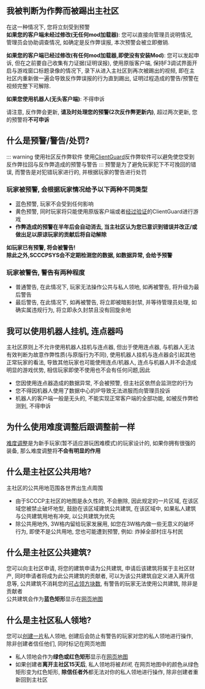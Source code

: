 ## 我被判断为作弊而被踢出主社区
在这一种情况下, 您将立刻受到预警  
**如果您的客户端未经过修改(无任何mod加载器)**: 您可以直接向管理员说明情况, 管理员会协助调查情况, 如确定是反作弊误报, 本次预警会被立即撤销.  
  
**如果您的客户端已经过修改(有任何mod加载器,即使没有安装Mod)**: 您可以发起申诉, 但在之前要自己收集有力证据(证明误报), 使用原版客户端, 保持F3调试界面开启与游戏窗口标题录像的情况下, 录下从进入主社区到再次被踢出的视频, 即在主社区内重新做一遍会导致反作弊误报的行为直到踢出, 证明过程造成的警告/预警在视频完整下可解除.  

**如果您使用机器人(无头客户端)**: 不得申诉  
  
请注意, 反作弊会更新, **请及时处理您的预警(2次反作弊更新内)**, 超过两次更新, 您的预警将**不可申诉**

## 什么是预警/警告/处罚?
::: warning 使用社区反作弊软件
使用[ClientGuard](mods)反作弊软件可以避免使您受到反作弊拉回与反作弊造成的预警与警告
:::
预警是为了避免玩家犯下不可挽回的错误, 而警告是对犯错玩家进行的, 并根据玩家的警告进行处罚  
### 玩家被预警, 会根据玩家情况给予以下两种不同类型  
* 蓝色预警, 玩家不会受到任何影响  
* 黄色预警, 同时玩家将只能使用原版客户端或者[经过验证](mods)的ClientGuard进行游戏  
* **作弊造成的预警在半年后会自动消去, 当主社区认为您已意识到错误并改正/或做出足以原谅玩家的贡献后将自动解除**  
<!--
Camo: 在预警状态, 确实有一套玩家名声与误报纠正的处理方法:
玩家名声可在恰当时间自动解除预警(前提是玩家使用原版游玩这样同时同时为服务器内部贡献数据)
误报纠正系统能够对比其他玩家数据进行误报识别, 并自动解除, 但数据集太少, 也有只有个人才能复现的罕见误报
此说明不应直接公开Wiki, 因为基于Brand的客户端识别完全不可靠, 并公开这些信息会导致玩家非正常游玩导致数据不可靠
-->
**如玩家已有预警, 将会被警告!**  
**除此之外,SCCCPSYS会不定期检测您的数据, 如数据异常, 会给予预警**  
### 玩家被警告, 警告有两种程度
* 普通警告, 在此情况下, 玩家无法操作公共与私人领地, 如再被警告, 将升级为最后警告  
* 最后警告, 在此情况下, 如再被警告, 将立即被暗影封禁, 并等待管理员处理, 如确实属违规行为, 将立即永久封禁且没有回旋余地  

## 我可以使用机器人挂机, 连点器吗
主社区原则上不允许使用机器人挂机与连点器, 但出于使用连点器, 与机器人无法有效判断为故意作弊性质(与原版行为不同), 使用机器人挂机与连点器会引起其他正常玩家的看法, 导致其他玩家也可能使用连点/机器人, 连点与机器人并不会造成明显的游戏优势, 相信玩家即使不使用也不会有任何问题,因此  
* 您因使用连点器造成的数据异常, 不会被预警, 但主社区依然会监测您的行为  
* 您不得因机器人使用了数据中心的IP导致无法进服而向管理员投诉  
* 机器人的客户端一般是无头的, 不能实现正常客户端的全部功能, 如被反作弊检测到, 不得申诉  

## 为什么使用难度调整后跟调整前一样
[难度调整](command/diffmod)是为新手玩家(暂不适应游玩困难模式)的玩家设计的, 如果你拥有很强的装备, 那么难度调整将**不会有明显的作用**

## 什么是主社区公共用地?
主社区的公共用地范围各世界出生点周围
* 由于SCCCP主社区的地图是永久性的, 不会删除, 因此规定的一片区域, 在该区域您被禁止破坏地型, 鼓励在该区域建筑公共建筑, 在该区域中, 如果私人建筑与公共建筑用地有冲突, 以公共建筑为优先  
* 除公共用地外, 3W格内留给玩家发展用, 如您在3W格内做一些无意义的破坏行为, 即使不是公共用地, 您也可能遭到预警, 例如: 炸掉全部村庄与村民  

## 什么是主社区公共建筑?
您可以向主社区申请, 将您的建筑申请为公共建筑, 申请后该建筑将属于主社区财产, 同时申请者将成为此公共建筑的贡献者, 可以为该公共建筑自定义进入离开信息等, 公共建筑不消耗您的[可占领方块数](command/landclaim), 有警告的玩家无法使用公共建筑, 除非是贡献者  
公共建筑会作为**蓝色矩形**显示在[网页地图](netmap)

## 什么是主社区私人领地?
您可以[创建一片](command/landclaim)私人领地, 创建后会防止有警告的玩家对您的私人领地进行操作, 除非创建者信任他们, 同时标记在网页地图
* 私人领地会作为**绿色或红色矩形**显示在[网页地图](netmap)
* 如果创建者**离开主社区15天后**, 私人领地将被*封闭*, 在网页地图中的颜色从绿色矩形变为红色矩形, **除信任者外**都无法对你的私人领地进行操作, 除非创建者重新回到主社区  

